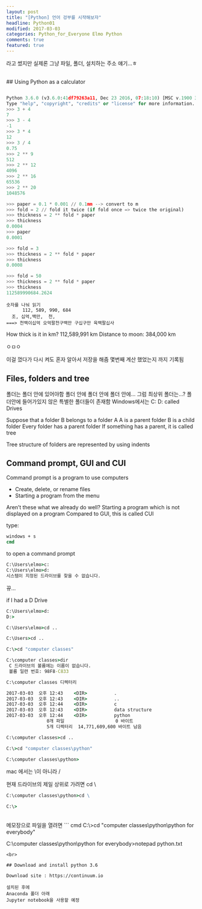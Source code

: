 ```yaml
---
layout: post
title: "[Python] 언어 겅부를 시쟉해보쟈"
headline: Python01
modified: 2017-03-03
categories: Python_for_Everyone Elmo Python
comments: true
featured: true
---
```


라고 썼지만 실제론 그냥 파일, 폴더, 설치하는 주소 얘기...ㅎ

<br>
## Using Python as a calculator

``` python

Python 3.6.0 (v3.6.0:41df79263a11, Dec 23 2016, 07:18:10) [MSC v.1900 32 bit (Intel)] on win32
Type "help", "copyright", "credits" or "license" for more information.
>>> 3 + 4
7
>>> 3 - 4
-1
>>> 3 * 4
12
>>> 3 / 4
0.75
>>> 2 ** 9
512
>>> 2 ** 12
4096
>>> 2 ** 16
65536
>>> 2 ** 20
1048576

>>> paper = 0.1 * 0.001 // 0.1mm --> convert to m
>>> fold = 2 // fold it twice (if fold once => twice the original)
>>> thickness = 2 ** fold * paper
>>> thickness
0.0004
>>> paper
0.0001

>>> fold = 3
>>> thickness = 2 ** fold * paper
>>> thickness
0.0008

>>> fold = 50
>>> thickness = 2 ** fold * paper
>>> thickness
112589990684.2624
```

```
숫자를 나눠 읽기
      112, 589, 990, 684
  조, 십억,백만,  천,
===> 천백이십억 오억팔천구백만 구십구만 육백팔십사
```

How thick is it in km? 112,589,991 km
Distance to moon: 384,000 km

ㅇㅁㅇ

이걸 껐다가 다시 켜도 혼자 알아서 저장을 해줌
몇번째 계산 했었는지 까지 기록됨
<br>

## Files, folders and tree

폴더는 폴더 안에 있어야함
폴더 안에 폴더 안에 폴더 안에...
그럼 최상위 폴더는...?
폴더안에 들어가있지 않은 특별한 폴더들이 존재함
Windows에서는 C: D: called Drives

Suppose that a folder B belongs to a folder A
A is a parent folder
B is a child folder
Every folder has a parent folder
If something has a parent, it is called tree

Tree structure of folders are represented by using indents
<br>

## Command prompt, GUI and CUI

Command prompt is a program to use computers
- Create, delete, or rename files
- Starting a program from the menu

Aren’t these what we already do well?
Starting a program which is not displayed on a program
Compared to GUI, this is called CUI

type:
``` cmd
windows + s
cmd
```
to open a command prompt
<br>

``` cmd
C:\Users\elmo>c:
C:\Users\elmo>d:
시스템이 지정된 드라이브를 찾을 수 없습니다.
```
뀨...
<br>

if I had a D Drive
``` cmd
C:\Users\elmo>d:
D:>
```

``` cmd
C:\Users\elmo>cd ..

C:\Users>cd ..

C:\>cd "computer classes"

C:\computer classes>dir
 C 드라이브의 볼륨에는 이름이 없습니다.
 볼륨 일련 번호: 98F8-C833

C:\computer classes 디렉터리

2017-03-03  오후 12:43    <DIR>          .
2017-03-03  오후 12:43    <DIR>          ..
2017-03-03  오후 12:44    <DIR>          c
2017-03-03  오후 12:43    <DIR>          data structure
2017-03-03  오후 12:44    <DIR>          python
               0개 파일                   0 바이트
               5개 디렉터리  14,771,609,600 바이트 남음

C:\computer classes>cd ..

C:\>cd "computer classes\python"

C:\computer classes\python>
```

mac 에서는 \이 아니라 /
<br>

현재 드라이브의 제일 상위로 가려면 cd \
``` cmd
C:\computer classes\python>cd \

C:\>
```
<br>
메모장으로 파일을 열려면
``` cmd
C:\>cd "computer classes\python\python for everybody"

C:\computer classes\python\python for everybody>notepad python.txt
```
<br>

## Download and install python 3.6

Download site : https://continuum.io

설치된 후에
Anaconda 폴더 아래
Jupyter notebook을 사용할 예정
